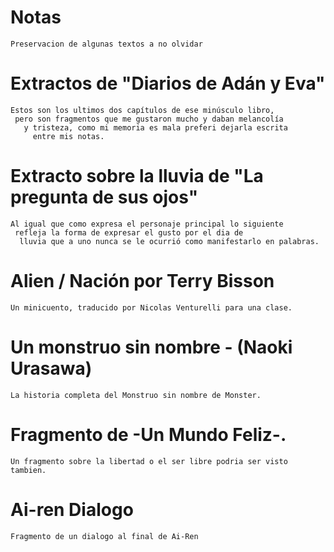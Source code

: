 # Notas
	Preservacion de algunas textos a no olvidar

# Extractos de "Diarios de Adán y Eva"
	Estos son los ultimos dos capítulos de ese minúsculo libro, 
	 pero son fragmentos que me gustaron mucho y daban melancolía
	   y tristeza, como mi memoria es mala preferi dejarla escrita
	     entre mis notas. 

# Extracto sobre la lluvia de "La pregunta de sus ojos"
	Al igual que como expresa el personaje principal lo siguiente
	 refleja la forma de expresar el gusto por el dia de
	  lluvia que a uno nunca se le ocurrió como manifestarlo en palabras.

# Alien / Nación por Terry Bisson
	Un minicuento, traducido por Nicolas Venturelli para una clase.

# Un monstruo sin nombre - (Naoki Urasawa)
	La historia completa del Monstruo sin nombre de Monster.

# Fragmento de -Un Mundo Feliz-.
	Un fragmento sobre la libertad o el ser libre podria ser visto tambien.

# Ai-ren Dialogo
	Fragmento de un dialogo al final de Ai-Ren